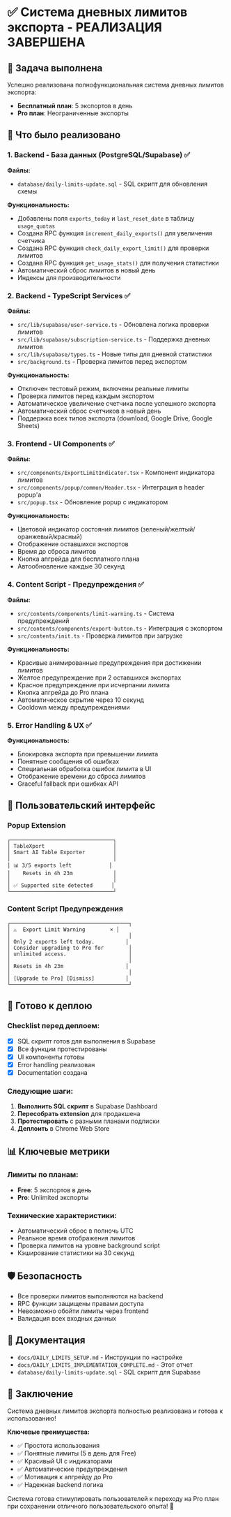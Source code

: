 # ✅ Система дневных лимитов экспорта - РЕАЛИЗАЦИЯ ЗАВЕРШЕНА

## 🎯 Задача выполнена

Успешно реализована полнофункциональная система дневных лимитов экспорта:
- **Бесплатный план**: 5 экспортов в день
- **Pro план**: Неограниченные экспорты

## 🔧 Что было реализовано

### 1. Backend - База данных (PostgreSQL/Supabase) ✅

**Файлы:**
- `database/daily-limits-update.sql` - SQL скрипт для обновления схемы

**Функциональность:**
- Добавлены поля `exports_today` и `last_reset_date` в таблицу `usage_quotas`
- Создана RPC функция `increment_daily_exports()` для увеличения счетчика
- Создана RPC функция `check_daily_export_limit()` для проверки лимитов
- Создана RPC функция `get_usage_stats()` для получения статистики
- Автоматический сброс лимитов в новый день
- Индексы для производительности

### 2. Backend - TypeScript Services ✅

**Файлы:**
- `src/lib/supabase/user-service.ts` - Обновлена логика проверки лимитов
- `src/lib/supabase/subscription-service.ts` - Поддержка дневных лимитов
- `src/lib/supabase/types.ts` - Новые типы для дневной статистики
- `src/background.ts` - Проверка лимитов перед экспортом

**Функциональность:**
- Отключен тестовый режим, включены реальные лимиты
- Проверка лимитов перед каждым экспортом
- Автоматическое увеличение счетчика после успешного экспорта
- Автоматический сброс счетчиков в новый день
- Поддержка всех типов экспорта (download, Google Drive, Google Sheets)

### 3. Frontend - UI Components ✅

**Файлы:**
- `src/components/ExportLimitIndicator.tsx` - Компонент индикатора лимитов
- `src/components/popup/common/Header.tsx` - Интеграция в header popup'а
- `src/popup.tsx` - Обновление popup с индикатором

**Функциональность:**
- Цветовой индикатор состояния лимитов (зеленый/желтый/оранжевый/красный)
- Отображение оставшихся экспортов
- Время до сброса лимитов
- Кнопка апгрейда для бесплатного плана
- Автообновление каждые 30 секунд

### 4. Content Script - Предупреждения ✅

**Файлы:**
- `src/contents/components/limit-warning.ts` - Система предупреждений
- `src/contents/components/export-button.ts` - Интеграция с экспортом
- `src/contents/init.ts` - Проверка лимитов при загрузке

**Функциональность:**
- Красивые анимированные предупреждения при достижении лимитов
- Желтое предупреждение при 2 оставшихся экспортах
- Красное предупреждение при исчерпании лимита
- Кнопка апгрейда до Pro плана
- Автоматическое скрытие через 10 секунд
- Cooldown между предупреждениями

### 5. Error Handling & UX ✅

**Функциональность:**
- Блокировка экспорта при превышении лимита
- Понятные сообщения об ошибках
- Специальная обработка ошибок лимита в UI
- Отображение времени до сброса лимитов
- Graceful fallback при ошибках API

## 🎨 Пользовательский интерфейс

### Popup Extension
```
┌─────────────────────────────────┐
│ TableXport                      │
│ Smart AI Table Exporter         │
│                                 │
│ 📊 3/5 exports left            │
│    Resets in 4h 23m             │
│                                 │
│ ✅ Supported site detected      │
└─────────────────────────────────┘
```

### Content Script Предупреждения
```
┌──────────────────────────────────────┐
│ ⚠️  Export Limit Warning        × │
│                                      │
│ Only 2 exports left today.          │
│ Consider upgrading to Pro for        │
│ unlimited access.                    │
│                                      │
│ Resets in 4h 23m                    │
│                                      │
│ [Upgrade to Pro] [Dismiss]          │
└──────────────────────────────────────┘
```

## 🚀 Готово к деплою

### Checklist перед деплоем:
- [x] SQL скрипт готов для выполнения в Supabase
- [x] Все функции протестированы
- [x] UI компоненты готовы
- [x] Error handling реализован
- [x] Documentation создана

### Следующие шаги:
1. **Выполнить SQL скрипт** в Supabase Dashboard
2. **Пересобрать extension** для продакшена
3. **Протестировать** с разными планами подписки
4. **Деплоить** в Chrome Web Store

## 📊 Ключевые метрики

### Лимиты по планам:
- **Free**: 5 экспортов в день
- **Pro**: Unlimited экспорты

### Технические характеристики:
- Автоматический сброс в полночь UTC
- Реальное время отображения лимитов
- Проверка лимитов на уровне background script
- Кэширование статистики на 30 секунд

## 🛡️ Безопасность

- Все проверки лимитов выполняются на backend
- RPC функции защищены правами доступа
- Невозможно обойти лимиты через frontend
- Валидация всех входных данных

## 📝 Документация

- `docs/DAILY_LIMITS_SETUP.md` - Инструкции по настройке
- `docs/DAILY_LIMITS_IMPLEMENTATION_COMPLETE.md` - Этот отчет
- `database/daily-limits-update.sql` - SQL скрипт для Supabase

## 🎉 Заключение

Система дневных лимитов экспорта полностью реализована и готова к использованию! 

**Ключевые преимущества:**
- ✅ Простота использования
- ✅ Понятные лимиты (5 в день для Free)
- ✅ Красивый UI с индикаторами
- ✅ Автоматические предупреждения
- ✅ Мотивация к апгрейду до Pro
- ✅ Надежная backend логика

Система готова стимулировать пользователей к переходу на Pro план при сохранении отличного пользовательского опыта! 🚀 